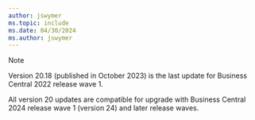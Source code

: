 ```yaml
---
author: jswymer
ms.topic: include
ms.date: 04/30/2024
ms.author: jswymer
---
```

> [!NOTE]
> Version 20.18 (published in October 2023) is the last update for Business Central 2022 release wave 1.
>
> All version 20 updates are compatible for upgrade with Business Central 2024 release wave 1 (version 24) and later release waves.
